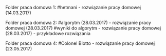 Folder praca domowa 1:
#hetmani - rozwiązanie pracy domowej (14.03.2017)


Folder praca domowa 2:
#algorytm (28.03.2017) - rozwiązanie pracy domowej (28.03.2017)
#wyniki do algorytm - rozwiązanie pracy domowej (28.03.2017) - przykładowe rozwiązania


Folder praca domowa 4:
#Colonel Blotto - rozwiązanie pracy domowej (23.05.2017)
